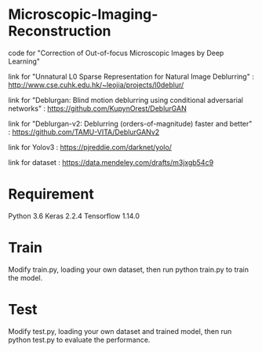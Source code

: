 # Microscopic-Imaging-Reconstruction
code for "Correction of Out-of-focus Microscopic Images by Deep Learning"

link for "Unnatural L0 Sparse Representation for Natural Image Deblurring" :
http://www.cse.cuhk.edu.hk/~leojia/projects/l0deblur/

link for "Deblurgan: Blind motion deblurring using conditional adversarial networks" :
https://github.com/KupynOrest/DeblurGAN

link for "Deblurgan-v2: Deblurring (orders-of-magnitude) faster and better" :
https://github.com/TAMU-VITA/DeblurGANv2

link for Yolov3 :
https://pjreddie.com/darknet/yolo/

link for dataset :
https://data.mendeley.com/drafts/m3jxgb54c9


# Requirement
Python 3.6
Keras 2.2.4
Tensorflow 1.14.0


# Train
Modify train.py, loading your own dataset, then run
python train.py
to train the model.


# Test
Modify test.py, loading your own dataset and trained model, then run
python test.py
to evaluate the performance.
